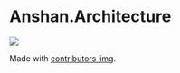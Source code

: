 # Anshan.Architecture


<a href = "https://github.com/Tanu-N-Prabhu/Python/graphs/contributors">
  <img src = "https://contrib.rocks/image?repo = savariamir/Anshan.Architecture"/>
</a>

Made with [contributors-img](https://contrib.rocks).
